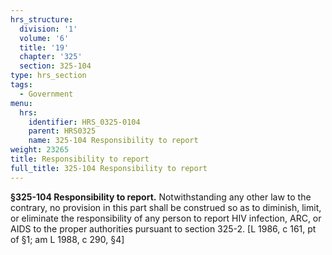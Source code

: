 ```yaml
---
hrs_structure:
  division: '1'
  volume: '6'
  title: '19'
  chapter: '325'
  section: 325-104
type: hrs_section
tags:
  - Government
menu:
  hrs:
    identifier: HRS_0325-0104
    parent: HRS0325
    name: 325-104 Responsibility to report
weight: 23265
title: Responsibility to report
full_title: 325-104 Responsibility to report
---
```

**§325-104 Responsibility to report.** Notwithstanding any other law to the contrary, no provision in this part shall be construed so as to diminish, limit, or eliminate the responsibility of any person to report HIV infection, ARC, or AIDS to the proper authorities pursuant to section 325-2\. [L 1986, c 161, pt of §1; am L 1988, c 290, §4]